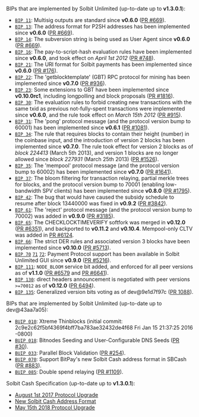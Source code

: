 BIPs that are implemented by Solbit Unlimited (up-to-date up to **v1.3.0.1**):

* [`BIP 11`](https://github.com/solbit/bips/blob/master/bip-0011.mediawiki): Multisig outputs are standard since **v0.6.0** ([PR #669](https://github.com/solbit/solbit/pull/669)).
* [`BIP 13`](https://github.com/solbit/bips/blob/master/bip-0013.mediawiki): The address format for P2SH addresses has been implemented since **v0.6.0** ([PR #669](https://github.com/solbit/solbit/pull/669)).
* [`BIP 14`](https://github.com/solbit/bips/blob/master/bip-0014.mediawiki): The subversion string is being used as User Agent since **v0.6.0** ([PR #669](https://github.com/solbit/solbit/pull/669)).
* [`BIP 16`](https://github.com/solbit/bips/blob/master/bip-0016.mediawiki): The pay-to-script-hash evaluation rules have been implemented since **v0.6.0**, and took effect on *April 1st 2012* ([PR #748](https://github.com/solbit/solbit/pull/748)).
* [`BIP 21`](https://github.com/solbit/bips/blob/master/bip-0021.mediawiki): The URI format for Solbit payments has been implemented since **v0.6.0** ([PR #176](https://github.com/solbit/solbit/pull/176)).
* [`BIP 22`](https://github.com/solbit/bips/blob/master/bip-0022.mediawiki): The 'getblocktemplate' (GBT) RPC protocol for mining has been implemented since **v0.7.0** ([PR #936](https://github.com/solbit/solbit/pull/936)).
* [`BIP 23`](https://github.com/solbit/bips/blob/master/bip-0023.mediawiki): Some extensions to GBT have been implemented since **v0.10.0rc1**, including longpolling and block proposals ([PR #1816](https://github.com/solbit/solbit/pull/1816)).
* [`BIP 30`](https://github.com/solbit/bips/blob/master/bip-0030.mediawiki): The evaluation rules to forbid creating new transactions with the same txid as previous not-fully-spent transactions were implemented since **v0.6.0**, and the rule took effect on *March 15th 2012* ([PR #915](https://github.com/solbit/solbit/pull/915)).
* [`BIP 31`](https://github.com/solbit/bips/blob/master/bip-0031.mediawiki): The 'pong' protocol message (and the protocol version bump to 60001) has been implemented since **v0.6.1** ([PR #1081](https://github.com/solbit/solbit/pull/1081)).
* [`BIP 34`](https://github.com/solbit/bips/blob/master/bip-0034.mediawiki): The rule that requires blocks to contain their height (number) in the coinbase input, and the introduction of version 2 blocks has been implemented since **v0.7.0**. The rule took effect for version 2 blocks as of *block 224413* (March 5th 2013), and version 1 blocks are no longer allowed since *block 227931* (March 25th 2013) ([PR #1526](https://github.com/solbit/solbit/pull/1526)).
* [`BIP 35`](https://github.com/solbit/bips/blob/master/bip-0035.mediawiki): The 'mempool' protocol message (and the protocol version bump to 60002) has been implemented since **v0.7.0** ([PR #1641](https://github.com/solbit/solbit/pull/1641)).
* [`BIP 37`](https://github.com/solbit/bips/blob/master/bip-0037.mediawiki): The bloom filtering for transaction relaying, partial merkle trees for blocks, and the protocol version bump to 70001 (enabling low-bandwidth SPV clients) has been implemented since **v0.8.0** ([PR #1795](https://github.com/solbit/solbit/pull/1795)).
* [`BIP 42`](https://github.com/solbit/bips/blob/master/bip-0042.mediawiki): The bug that would have caused the subsidy schedule to resume after block 13440000 was fixed in **v0.9.2** ([PR #3842](https://github.com/solbit/solbit/pull/3842)).
* [`BIP 61`](https://github.com/solbit/bips/blob/master/bip-0061.mediawiki): The 'reject' protocol message (and the protocol version bump to 70002) was added in **v0.9.0** ([PR #3185](https://github.com/solbit/solbit/pull/3185)).
* [`BIP 65`](https://github.com/solbit/bips/blob/master/bip-0065.mediawiki): The CHECKLOCKTIMEVERIFY softfork was merged in **v0.12.0** ([PR #6351](https://github.com/solbit/solbit/pull/6351)), and backported to **v0.11.2** and **v0.10.4**. Mempool-only CLTV was added in [PR #6124](https://github.com/solbit/solbit/pull/6124).
* [`BIP 66`](https://github.com/solbit/bips/blob/master/bip-0066.mediawiki): The strict DER rules and associated version 3 blocks have been implemented since **v0.10.0** ([PR #5713](https://github.com/solbit/solbit/pull/5713)).
* [`BIP 70`](https://github.com/solbit/bips/blob/master/bip-0070.mediawiki) [`71`](https://github.com/solbit/bips/blob/master/bip-0071.mediawiki) [`72`](https://github.com/solbit/bips/blob/master/bip-0072.mediawiki): Payment Protocol support has been available in Solbit Unlimited GUI since **v0.9.0** ([PR #5216](https://github.com/solbit/solbit/pull/5216)).
* [`BIP 111`](https://github.com/solbit/bips/blob/master/bip-0111.mediawiki): `NODE_BLOOM` service bit added, and enforced for all peer versions as of **v1.1.0** ([PR #6579](https://github.com/solbit/solbit/pull/6579) and [PR #6641](https://github.com/solbit/solbit/pull/6641)).
* [`BIP 130`](https://github.com/solbit/bips/blob/master/bip-0130.mediawiki): direct headers announcement is negotiated with peer versions `>=70012` as of **v0.12.0** ([PR 6494](https://github.com/solbit/solbit/pull/6494)).
* [`BIP 135`](https://github.com/solbit/bips/blob/master/bip-0135.mediawiki): Generalized version bits voting as of dev@9e1d7f97c ([PR 1088](https://github.com/Solbit/Solbit/pull/1088)).

BIPs that are implemented by Solbit Unlimited (up-to-date up to dev@43aa7a05):

* [`BUIP 010`](https://github.com/Solbit/BUIP/blob/master/010.mediawiki): Xtreme Thinblocks (initial commit: 2c9e2c62f5bf4369f4bff7ba783ae32432de4f68 Fri Jan 15 21:37:25 2016 -0800)
* [`BUIP 018`](https://github.com/Solbit/BUIP/blob/master/018.mediawiki): Bitnodes Seeding and User-Configurable DNS Seeds ([PR #30](https://github.com/Solbit/Solbit/pull/30)).
* [`BUIP 033`](https://github.com/Solbit/BUIP/blob/master/018.mediawiki): Parallel Block Validation ([PR #254](https://github.com/Solbit/Solbit/pull/254)).
* [`BUIP 070`](https://github.com/Solbit/BUIP/blob/master/070.mediawiki): Support BitPay's new Solbit Cash address format in SBCash ([PR #883](https://github.com/Solbit/Solbit/pull/883)).
* [`BUIP 085`](https://github.com/Solbit/BUIP/blob/master/085.mediawiki): Double spend relaying ([PR #1109](https://github.com/Solbit/Solbit/pull/1109)).

Solbit Cash Specification (up-to-date up to **v1.3.0.1**):

* [August 1st 2017 Protocol Upgrade](https://github.com/solbitcashorg/solbitcash.org/blob/master/spec/uahf-technical-spec.md)
* [New Solbit Cash Address Format](https://github.com/solbitcashorg/solbitcash.org/blob/master/spec/cashaddr.md)
* [May 15th 2018 Protocol Upgrade](https://github.com/solbitcashorg/solbitcash.org/blob/master/spec/may-2018-hardfork.md)
